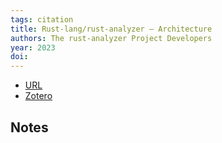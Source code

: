 ```yaml
---
tags: citation
title: Rust-lang/rust-analyzer – Architecture
authors: The rust-analyzer Project Developers
year: 2023
doi: 
---
```


- [URL](https://github.com/rust-lang/rust-analyzer/blob/0dd2c0d8d3f6aa8ec1079270d65d2ecf1c64ce78/docs/dev/architecture.md)
- [Zotero](zotero://select/items/@therust-analyzerprojectdevelopersRustlangRustanalyzerArchitecture2023)

## Notes

